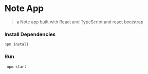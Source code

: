 # Note App
>a Note app built with React and TypeScript and react bootstrap


### Install Dependencies

```
npm install
```

### Run
```
 npm start
```